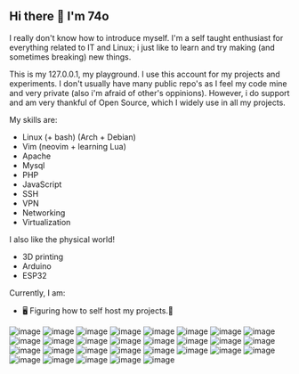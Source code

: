 ## Hi there 👋 I'm 74o

I really don't know how to introduce myself.
I'm a self taught enthusiast for everything related to IT and Linux; i just like to learn and try making (and sometimes breaking) new things.
<!--
As i never liked to follow the *conventional* path (neither in the academic world nor in the professional) I had to build myself a set of skills as long as i learn  or discover new concepts in the way; leading me to have a wide range of knowledge
I have never had **yet** a serious job in IT, *which i'd love to*, hence my lack of experience in many areas; but i'm igger to adopt new methodologies and am capable of adapting myself to any working environment. I'm all about learning new stuff after all!
-->
This is my 127.0.0.1, my playground. 
I use this account for my projects and experiments.
I don't usually have many public repo's as I feel my code mine and very private (also i'm afraid of other's oppinions). However, i do support and am very thankful of Open Source, which I widely use in all my projects. 

My skills are:
- Linux (+ bash) (Arch + Debian)
- Vim (neovim + learning Lua)
- Apache
- Mysql
- PHP
- JavaScript
- SSH
- VPN
- Networking
- Virtualization

I also like the physical world!
- 3D printing
- Arduino
- ESP32

Currently, I am:
- 🖥️ Figuring how to self host my projects.🧠

![image](https://raw.githubusercontent.com/marwin1991/profile-technology-icons/refs/heads/main/icons/http.png)
![image](https://raw.githubusercontent.com/marwin1991/profile-technology-icons/refs/heads/main/icons/rest.png)
![image](https://raw.githubusercontent.com/marwin1991/profile-technology-icons/refs/heads/main/icons/git.png)
![image](https://raw.githubusercontent.com/marwin1991/profile-technology-icons/refs/heads/main/icons/github.png)
![image](https://raw.githubusercontent.com/marwin1991/profile-technology-icons/refs/heads/main/icons/vim.png)
![image](https://raw.githubusercontent.com/marwin1991/profile-technology-icons/refs/heads/main/icons/visual_studio_code.png)
![image](https://raw.githubusercontent.com/marwin1991/profile-technology-icons/refs/heads/main/icons/atom.png)
![image](https://raw.githubusercontent.com/marwin1991/profile-technology-icons/refs/heads/main/icons/sublime_text.png)
![image](https://raw.githubusercontent.com/marwin1991/profile-technology-icons/refs/heads/main/icons/postman.png)
![image](https://raw.githubusercontent.com/marwin1991/profile-technology-icons/refs/heads/main/icons/neovim.png)
![image](https://raw.githubusercontent.com/marwin1991/profile-technology-icons/refs/heads/main/icons/html.png)
![image](https://raw.githubusercontent.com/marwin1991/profile-technology-icons/refs/heads/main/icons/css.png)
![image](https://raw.githubusercontent.com/marwin1991/profile-technology-icons/refs/heads/main/icons/bootstrap.png)
![image](https://raw.githubusercontent.com/marwin1991/profile-technology-icons/refs/heads/main/icons/wordpress.png)
![image](https://raw.githubusercontent.com/marwin1991/profile-technology-icons/refs/heads/main/icons/canva.png)
![image](https://raw.githubusercontent.com/marwin1991/profile-technology-icons/refs/heads/main/icons/javascript.png)
![image](https://raw.githubusercontent.com/marwin1991/profile-technology-icons/refs/heads/main/icons/lua.png)
![image](https://raw.githubusercontent.com/marwin1991/profile-technology-icons/refs/heads/main/icons/python.png)
![image](https://raw.githubusercontent.com/marwin1991/profile-technology-icons/refs/heads/main/icons/php_(elephpant).png)
![image](https://raw.githubusercontent.com/marwin1991/profile-technology-icons/refs/heads/main/icons/mysql.png)
![image](https://raw.githubusercontent.com/marwin1991/profile-technology-icons/refs/heads/main/icons/windows.png)
![image](https://raw.githubusercontent.com/marwin1991/profile-technology-icons/refs/heads/main/icons/linux.png)
![image](https://raw.githubusercontent.com/marwin1991/profile-technology-icons/refs/heads/main/icons/ubuntu.png)
![image](https://raw.githubusercontent.com/marwin1991/profile-technology-icons/refs/heads/main/icons/arch_linux.png)
![image](https://raw.githubusercontent.com/marwin1991/profile-technology-icons/refs/heads/main/icons/linux_mint.png)
![image](https://raw.githubusercontent.com/marwin1991/profile-technology-icons/refs/heads/main/icons/kali_linux.png)
![image](https://raw.githubusercontent.com/marwin1991/profile-technology-icons/refs/heads/main/icons/arduino.png)
![image](https://raw.githubusercontent.com/marwin1991/profile-technology-icons/refs/heads/main/icons/raspberri_pi.png)
![image](https://raw.githubusercontent.com/marwin1991/profile-technology-icons/refs/heads/main/icons/mqtt.png)
<!--
<div align="center">

	<code><img width="50" src="https://raw.githubusercontent.com/marwin1991/profile-technology-icons/refs/heads/main/icons/http.png" alt="HTTP" title="HTTP"/></code>

	<code><img width="50" src="https://raw.githubusercontent.com/marwin1991/profile-technology-icons/refs/heads/main/icons/rest.png" alt="REST" title="REST"/></code>

	<code><img width="50" src="https://raw.githubusercontent.com/marwin1991/profile-technology-icons/refs/heads/main/icons/git.png" alt="Git" title="Git"/></code>

	<code><img width="50" src="https://raw.githubusercontent.com/marwin1991/profile-technology-icons/refs/heads/main/icons/github.png" alt="GitHub" title="GitHub"/></code>

	<code><img width="50" src="https://raw.githubusercontent.com/marwin1991/profile-technology-icons/refs/heads/main/icons/vim.png" alt="Vim" title="Vim"/></code>

	<code><img width="50" src="https://raw.githubusercontent.com/marwin1991/profile-technology-icons/refs/heads/main/icons/visual_studio_code.png" alt="Visual Studio Code" title="Visual Studio Code"/></code>

	<code><img width="50" src="https://raw.githubusercontent.com/marwin1991/profile-technology-icons/refs/heads/main/icons/atom.png" alt="Atom" title="Atom"/></code>

	<code><img width="50" src="https://raw.githubusercontent.com/marwin1991/profile-technology-icons/refs/heads/main/icons/sublime_text.png" alt="Sublime Text" title="Sublime Text"/></code>

	<code><img width="50" src="https://raw.githubusercontent.com/marwin1991/profile-technology-icons/refs/heads/main/icons/postman.png" alt="Postman" title="Postman"/></code>

	<code><img width="50" src="https://raw.githubusercontent.com/marwin1991/profile-technology-icons/refs/heads/main/icons/neovim.png" alt="Neovim" title="Neovim"/></code>

	<code><img width="50" src="https://raw.githubusercontent.com/marwin1991/profile-technology-icons/refs/heads/main/icons/html.png" alt="HTML" title="HTML"/></code>

	<code><img width="50" src="https://raw.githubusercontent.com/marwin1991/profile-technology-icons/refs/heads/main/icons/css.png" alt="CSS" title="CSS"/></code>

	<code><img width="50" src="https://raw.githubusercontent.com/marwin1991/profile-technology-icons/refs/heads/main/icons/bootstrap.png" alt="Bootstrap" title="Bootstrap"/></code>

	<code><img width="50" src="https://raw.githubusercontent.com/marwin1991/profile-technology-icons/refs/heads/main/icons/wordpress.png" alt="Wordpress" title="Wordpress"/></code>

	<code><img width="50" src="https://raw.githubusercontent.com/marwin1991/profile-technology-icons/refs/heads/main/icons/canva.png" alt="Canva" title="Canva"/></code>

	<code><img width="50" src="https://raw.githubusercontent.com/marwin1991/profile-technology-icons/refs/heads/main/icons/javascript.png" alt="JavaScript" title="JavaScript"/></code>

	<code><img width="50" src="https://raw.githubusercontent.com/marwin1991/profile-technology-icons/refs/heads/main/icons/lua.png" alt="Lua" title="Lua"/></code>

	<code><img width="50" src="https://raw.githubusercontent.com/marwin1991/profile-technology-icons/refs/heads/main/icons/python.png" alt="Python" title="Python"/></code>

	<code><img width="50" src="https://raw.githubusercontent.com/marwin1991/profile-technology-icons/refs/heads/main/icons/php_(elephpant).png" alt="php (elephpant)" title="php (elephpant)"/></code>

	<code><img width="50" src="https://raw.githubusercontent.com/marwin1991/profile-technology-icons/refs/heads/main/icons/mysql.png" alt="MySQL" title="MySQL"/></code>

	<code><img width="50" src="https://raw.githubusercontent.com/marwin1991/profile-technology-icons/refs/heads/main/icons/windows.png" alt="Windows" title="Windows"/></code>

	<code><img width="50" src="https://raw.githubusercontent.com/marwin1991/profile-technology-icons/refs/heads/main/icons/linux.png" alt="Linux" title="Linux"/></code>

	<code><img width="50" src="https://raw.githubusercontent.com/marwin1991/profile-technology-icons/refs/heads/main/icons/ubuntu.png" alt="Ubuntu" title="Ubuntu"/></code>

	<code><img width="50" src="https://raw.githubusercontent.com/marwin1991/profile-technology-icons/refs/heads/main/icons/arch_linux.png" alt="Arch Linux" title="Arch Linux"/></code>

	<code><img width="50" src="https://raw.githubusercontent.com/marwin1991/profile-technology-icons/refs/heads/main/icons/linux_mint.png" alt="Linux Mint" title="Linux Mint"/></code>

	<code><img width="50" src="https://raw.githubusercontent.com/marwin1991/profile-technology-icons/refs/heads/main/icons/kali_linux.png" alt="Kali Linux" title="Kali Linux"/></code>

	<code><img width="50" src="https://raw.githubusercontent.com/marwin1991/profile-technology-icons/refs/heads/main/icons/arduino.png" alt="Arduino" title="Arduino"/></code>

	<code><img width="50" src="https://raw.githubusercontent.com/marwin1991/profile-technology-icons/refs/heads/main/icons/raspberri_pi.png" alt="Raspberri Pi" title="Raspberri Pi"/></code>

	<code><img width="50" src="https://raw.githubusercontent.com/marwin1991/profile-technology-icons/refs/heads/main/icons/mqtt.png" alt="MQTT" title="MQTT"/></code>

</div>
-->
<!--
**74O/74o** is a ✨ _special_ ✨ repository because its `README.md` (this file) appears on your GitHub profile.

Here are some ideas to get you started:

- 🔭 I’m currently working on ...
- 🌱 I’m currently learning ...
- 👯 I’m looking to collaborate on ...
- 🤔 I’m looking for help with ...
- 💬 Ask me about ...
- 📫 How to reach me: ...
- 😄 Pronouns: ...
- ⚡ Fun fact: ...
-->
